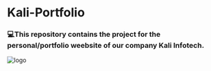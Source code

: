 # Kali-Portfolio
### 💻This repository contains the project for the personal/portfolio weebsite of our company Kali Infotech.
![logo](https://scontent.fktm9-2.fna.fbcdn.net/v/t39.30808-6/301109651_106110365560603_7176960019378038518_n.jpg?_nc_cat=101&ccb=1-7&_nc_sid=e3f864&_nc_ohc=u6zLIXXa-UQAX-XPv6c&_nc_ht=scontent.fktm9-2.fna&oh=00_AT923dKKqVvpLe6i2VaqdSgVIUVcZ9AuRLm6yOeiiqk5TQ&oe=63530D53)
